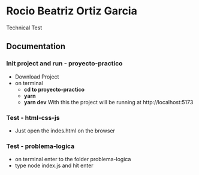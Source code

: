 # Rocio Beatriz Ortiz Garcia

Technical Test

## Documentation

### Init project and run - proyecto-practico

* Download Project
* on terminal
    * __cd to proyecto-practico__
    * __yarn__
    * __yarn dev__
With this the project will be running at http://localhost:5173

### Test - html-css-js

* Just open the indes.html on the browser

### Test - problema-logica

* on terminal enter to the folder problema-logica
* type node index.js and hit enter